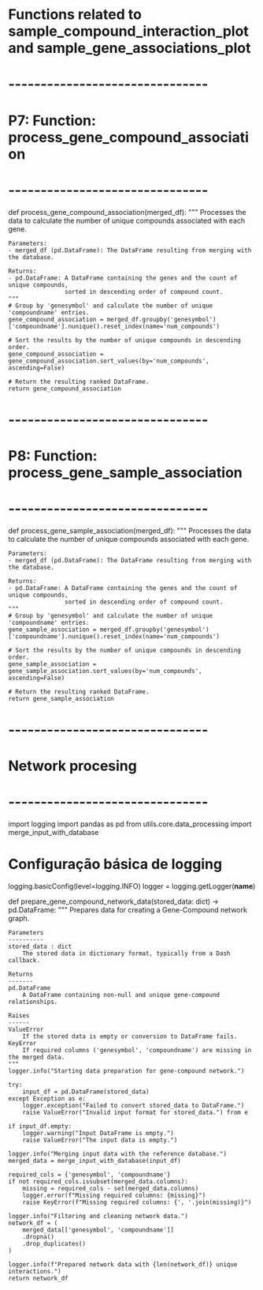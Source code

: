 
# Functions related to sample_compound_interaction_plot and sample_gene_associations_plot

# -------------------------------
# P7: Function: process_gene_compound_association
# -------------------------------

def process_gene_compound_association(merged_df):
    """
    Processes the data to calculate the number of unique compounds associated with each gene.

    Parameters:
    - merged_df (pd.DataFrame): The DataFrame resulting from merging with the database.

    Returns:
    - pd.DataFrame: A DataFrame containing the genes and the count of unique compounds, 
                    sorted in descending order of compound count.
    """
    # Group by 'genesymbol' and calculate the number of unique 'compoundname' entries.
    gene_compound_association = merged_df.groupby('genesymbol')['compoundname'].nunique().reset_index(name='num_compounds')
    
    # Sort the results by the number of unique compounds in descending order.
    gene_compound_association = gene_compound_association.sort_values(by='num_compounds', ascending=False)
    
    # Return the resulting ranked DataFrame.
    return gene_compound_association

# -------------------------------
# P8: Function: process_gene_sample_association
# -------------------------------

def process_gene_sample_association(merged_df):
    """
    Processes the data to calculate the number of unique compounds associated with each gene.

    Parameters:
    - merged_df (pd.DataFrame): The DataFrame resulting from merging with the database.

    Returns:
    - pd.DataFrame: A DataFrame containing the genes and the count of unique compounds, 
                    sorted in descending order of compound count.
    """
    # Group by 'genesymbol' and calculate the number of unique 'compoundname' entries.
    gene_sample_association = merged_df.groupby('genesymbol')['compoundname'].nunique().reset_index(name='num_compounds')
    
    # Sort the results by the number of unique compounds in descending order.
    gene_sample_association = gene_sample_association.sort_values(by='num_compounds', ascending=False)
    
    # Return the resulting ranked DataFrame.
    return gene_sample_association

# -------------------------------
# Network procesing
# -------------------------------



import logging
import pandas as pd
from utils.core.data_processing import merge_input_with_database

# Configuração básica de logging
logging.basicConfig(level=logging.INFO)
logger = logging.getLogger(__name__)


def prepare_gene_compound_network_data(stored_data: dict) -> pd.DataFrame:
    """
    Prepares data for creating a Gene-Compound network graph.

    Parameters
    ----------
    stored_data : dict
        The stored data in dictionary format, typically from a Dash callback.

    Returns
    -------
    pd.DataFrame
        A DataFrame containing non-null and unique gene-compound relationships.

    Raises
    ------
    ValueError
        If the stored data is empty or conversion to DataFrame fails.
    KeyError
        If required columns ('genesymbol', 'compoundname') are missing in the merged data.
    """
    logger.info("Starting data preparation for gene-compound network.")

    try:
        input_df = pd.DataFrame(stored_data)
    except Exception as e:
        logger.exception("Failed to convert stored_data to DataFrame.")
        raise ValueError("Invalid input format for stored_data.") from e

    if input_df.empty:
        logger.warning("Input DataFrame is empty.")
        raise ValueError("The input data is empty.")

    logger.info("Merging input data with the reference database.")
    merged_data = merge_input_with_database(input_df)

    required_cols = {'genesymbol', 'compoundname'}
    if not required_cols.issubset(merged_data.columns):
        missing = required_cols - set(merged_data.columns)
        logger.error(f"Missing required columns: {missing}")
        raise KeyError(f"Missing required columns: {', '.join(missing)}")

    logger.info("Filtering and cleaning network data.")
    network_df = (
        merged_data[['genesymbol', 'compoundname']]
        .dropna()
        .drop_duplicates()
    )

    logger.info(f"Prepared network data with {len(network_df)} unique interactions.")
    return network_df
